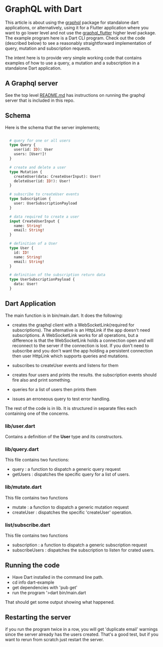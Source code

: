 # GraphQL with Dart

This article is about using the [graphql](https://pub.dev/packages/graphql) package for standalone dart applications, or alternatively, 
using it for a Flutter application where you want to go lower level and not use the 
[graphql_flutter](https://pub.dev/packages/graphql_flutter) higher level package. The example program here is a Dart CLI program. Check out the code (described below) to see a reasonably straightforward implementation of query, mutation and subscription requests.

The intent here is to provide very simple working code that contains examples of how to use a query, a mutation and a subscription in a standalone Dart application. 

## A Graphql server

See the top level [README.md](../README.md) has instructions on  running the graphql server that is included in this repo.

## Schema

Here is the schema that the server implements;

```graphql

  # query for one or all users
  type Query {
    user(id: ID): User  
    users: [User!]! 
  }

  # create and delete a user
  type Mutation {
    createUser(data: CreateUserInput): User!
    deleteUser(id: ID!): User!
  }

  # subscribe to createUser events
  type Subscription {
    user: UserSubscriptionPayload 
  }

  # data required to create a user
  input CreateUserInput {
    name: String!
    email: String!
  }

  # definition of a User
  type User {
    id: ID!
    name: String!
    email: String!
  }

  # definition of the subscription return data
  type UserSubscriptionPayload {
    data: User!
  }
```

## Dart Application 

The main function is in bin/main.dart. It does the following:

- creates the graphql client with a WebSocketLink(required for subscriptions). The alternative is an HttpLink if the app doesn't need subscriptions. A WebSocketLink works for all operations, but a difference is that the WebSocketLink holds a connection open and will reconnect to the server if the connection is lost. If you don't need to subscribe and you don't want the app holding a persistent connection then user HttpLink which supports queries and mutations.

- subscribes to createUser events and listens for them
- creates four users and prints the results. the subscription events should fire also and print something.
- queries for a list of users then prints them
- issues an erroneous query to test error handling.

The rest of the code is in lib. It is structured in separate files each containing one of the concerns.

### lib/user.dart

Contains a definition of the **User** type and its constructors.

### lib/query.dart

This file contains two functions:

  - query :  a function to dispatch a generic query request
  - getUsers : dispatches the specific query for a list of users.

### lib/mutate.dart

This file contains two functions
  
  - mutate : a function to dispatch a generic mutation request
  - createUser : dispatches the specific 'createUser' operation.

### list/subscribe.dart

This file contains two functions

  - subscription : a function to dispatch a generic subscription request
  - subscribeUsers : dispatches the subscription to listen for crated users.

## Running the code

  - Have Dart installed in the command line path.
  - cd info dart-example
  - get dependencies with 'pub get'
  - run the program '>dart bin/main.dart

That should get some output showing what happened.

## Restarting the server

if you run the program twice in a row, you will get 'duplicate email' warnings since the server
already has the users created. That's a good test, but if you want to rerun from scratch just restart
the server.

